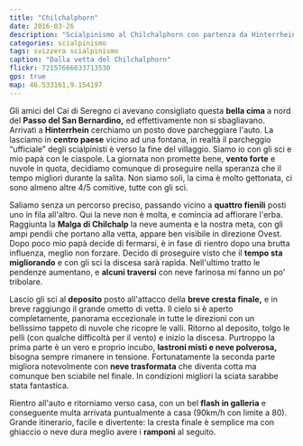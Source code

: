 ```yaml
---
title: "Chilchalphorn"
date: 2016-03-26
description: "Scialpinismo al Chilchalphorn con partenza da Hinterrhein dopo il passo del San Bernardino"
categories: scialpinismo
tags: svizzera scialpinismo
caption: "Dalla vetta del Chilchalphorn"
flickr: 72157666033713530
gps: true
map: 46.533161,9.154197
---
```


Gli amici del Cai di Seregno ci avevano consigliato questa **bella cima** a nord del **Passo del San Bernardino,** ed effettivamente non si sbagliavano. Arrivati a **Hinterrhein** cerchiamo un posto dove parcheggiare l'auto. La lasciamo in **centro paese** vicino ad una fontana, in realtà il parcheggio “ufficiale” degli scialpinisti è verso la fine del villaggio. Siamo io con gli sci e mio papà con le ciaspole. La giornata non promette bene, **vento forte** e nuvole in quota, decidiamo comunque di proseguire nella speranza che il tempo migliori durante la salita. Non siamo soli, la cima è molto gettonata, ci sono almeno altre 4/5 comitive, tutte con gli sci.

Saliamo senza un percorso preciso, passando vicino a **quattro fienili** posti uno in fila all'altro. Qui la neve non è molta, e comincia ad affiorare l'erba. Raggiunta la **Malga di Chilchalp** la neve aumenta e la nostra meta, con gli ampi pendii che portano alla vetta, appare ben visibile in direzione Ovest. Dopo poco mio papà decide di fermarsi, è in fase di rientro dopo una brutta influenza, meglio non forzare. Decido di proseguire visto che il **tempo sta migliorando** e con gli sci la discesa sarà rapida. Nell'ultimo tratto le pendenze aumentano, e **alcuni traversi** con neve farinosa mi fanno un po' tribolare.

Lascio gli sci al **deposito** posto all'attacco della **breve cresta finale,** e in breve raggiungo il grande ometto di vetta. Il cielo si è aperto completamente, panorama eccezionale in tutte le direzioni con un bellissimo tappeto di nuvole che ricopre le valli. Ritorno al deposito, tolgo le pelli (con qualche difficoltà per il vento) e inizio la discesa. Purtroppo la prima parte è un vero e proprio incubo, **lastroni misti e neve polverosa,** bisogna sempre rimanere in tensione. Fortunatamente la seconda parte migliora notevolmente con **neve trasformata** che diventa cotta ma comunque ben sciabile nel finale. In condizioni migliori la sciata sarabbe stata fantastica.

Rientro all'auto e ritorniamo verso casa, con un bel **flash in galleria** e conseguente multa arrivata puntualmente a casa (90km/h con limite a 80). Grande itinerario, facile e divertente: la cresta finale è semplice ma con ghiaccio o neve dura meglio avere i **ramponi** al seguito. 